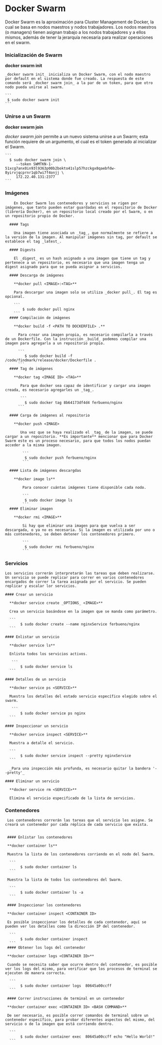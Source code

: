 # Docker Swarm

Docker Swarm es la aproximación para Cluster Management de Docker, la cual se basa en nodos maestros y nodos trabajadores. Los nodos maestros (o managers) tienen asignan trabajo a los nodos trabajadores y a ellos mismos, además de tener la jerarquía necesaria para realizar operaciones en el swarm.

### Inicialización de Swarm

 **docker swarm init**

    _docker swarm init_ inicializa un Docker Swarm, con el nodo maestro por default en el sistema donde fue creado. La respuesta de este comando será _docker swarm join_ a la par de un token, para que otro nodo pueda unirse al swarm.

    ```
	 $ sudo docker swarm init
	```

### Unirse a un Swarm
 
 **docker swarm join <TOKEN> <HOST>**
 
   _docker swarm join_ permite a un nuevo sistema unirse a un Swarm; esta función requiere de un argumento, el cual es el token generado al inicializar el Swarm.

    ``` 
  	  $ sudo docker swarm join \
  	     --token SWMTKN-1-51xcg7anx0in93l9363p00b2bokto41slp57hzckgx8qaebfdw-8yirvjqcprnr1qb7wi7f4onjj \
  	     172.22.40.131:2377
    ```

 ### Imágenes

	    En Docker Swarm los contenedores y servicios se rigen por imágenes, que tanto pueden estar guardadas en el repositorio de Docker (librería Docker), en un repositorio local creado por el Swarm, o en un repositorio propio de Docker.

	  #### Tags

	    Una imagen tiene asociada un _tag_, que normalmente se refiere a la versión de la imagen. Al manipular imágenes sin tag, por default se establece el tag _latest_.

	  #### Digests

	    El _digest_ es un hash asignado a una imagen que tiene un tag y pertenece a un repositorio, es necesario que una imagen tenga un digest asignado para que se pueda asignar a servicios.

	  #### Descarga de imágenes

	    **docker pull <IMAGE>:<TAG>**

	    Para descargar una imagen solo se utiliza _docker pull_. El tag es opcional.

	    ``` 
	      	$ sudo docker pull nginx
	    ``` 
	  #### Compilación de imágenes

	    **docker build -f <PATH TO DOCKERFILE> .**

	      Para crear una imagen propia, es necesario compilarla a través de un Dockerfile. Con la instrucción _build_ podemos compilar una imagen para agregarla a un repositorio propio.

	      ``` 
	      	 $ sudo docker build -f /code/findmark/release/docker/Dockerfile .
	      ``` 
	  #### Tag de imágenes

	    **docker tag <IMAGE ID> <TAG>**

	       Para que docker sea capaz de identificar y cargar una imagen creada, es necesario agregarles un _tag_.

	       ``` 
	      	 $ sudo docker tag 8b64173df4d4 ferbueno/nginx
	      ```

	  #### Carga de imágenes al repositorio

	    **docker push <IMAGE>

	       Una vez que se haya realizado el _tag_ de la imagen, se puede cargar a un repositorio. **Es importante** mencionar que para Docker Swarm este es un proceso necesario, para que todos los nodos puedan acceder a la misma imagen.

	       	``` 
	      	 $ sudo docker push ferbueno/nginx
	        ```

	  #### Lista de imágenes descargdas

	    **docker image ls**

	    	Para conocer cuántas imágenes tiene disponible cada nodo.

	    	``` 
	      	 $ sudo docker image ls
            ```
      #### Eliminar imagen

        **docker rmi <IMAGE>**

        	Si hay que eliminar una imagen para que vuelva a ser descargada, o ya no es necesaria. Si la imagen es utilizada por uno o más contenedores, se deben detener los contenedores primero.

        	``` 
	      	 $ sudo docker rmi ferbueno/nginx
            ```

 ### Servicios

 	Los servicios correrán interpretarán las tareas que deben realizarse. Un servicio se puede replicar para correr en varios contenedores encargados de correr la tarea asignada por el servicio. Se pueden replicar y escalar lor servicios.

    #### Crear un servicio

      **docker service create _OPTIONS_ <IMAGE>**

      Crea un servicio basándose en la imagen que se manda como parámetro.

      ``` 
	       $ sudo docker create --name nginxService ferbueno/nginx
      ```

    #### Enlistar un servicio

      **docker service ls**

      Enlista todos los servicios activos.

       ``` 
	       $ sudo docker service ls
      ```

    #### Detalles de un servicio

      **docker service ps <SERVICE>**

      Muestra los detalles del estado servicio específico elegido sobre el swarm.

       ``` 
	       $ sudo docker service ps nginx
      ```

    #### Inspeccionar un servicio

      **docker service inspect <SERVICE>**

      Muestra a detalle el servicio.

      ``` 
	       $ sudo docker service inspect --pretty nginxService
      ```

      _Para una inspección más profunda, es necesario quitar la bandera '--pretty'_

    #### Eliminar un servicio

      **docker service rm <SERVICE>**

      Elimina el servicio especificado de la lista de servicios.

 ### Contenedores

     Los contenedores correrán las tareas que el servicio les asigne. Se creará un contenedor por cada réplica de cada servicio que exista.


     #### Enlistar los contenedores

     **docker container ls**

     Muestra la lista de los contenedores corriendo en el nodo del Swarm.

      ``` 
	       $ sudo docker container ls
      ```

     Muestra la lista de todos los contenedores del Swarm.

      ``` 
	       $ sudo docker container ls -a
      ```

     #### Inspeccionar los contenedores

     **docker container inspect <CONTAINER ID>

     Es posible inspeccionar los detalles de cada contenedor, aquí se pueden ver los detalles como la dirección IP del contenedor.

      ``` 
	       $ sudo docker container inspect 
      ```
     #### Obtener los logs del contenedor

     **docker container logs <CONTAINER ID>**

     Cuando se necesita saber que ocurre dentro del contenedor, es posible ver los logs del mismo, para verificar que los procesos de terminal se ejecuten de manera correcta.

      ``` 
	       $ sudo docker container logs  80645a00ccff
      ```   

     #### Correr instrucciones de terminal en un contenedor

     **docker container exec <CONTAINER ID> <BASH COMMAND>** 

     De ser necesario, es posible correr comandos de terminal sobre un contenedor específico, para probar diferentes aspectos del mismo, del servicio o de la imagen que está corriendo dentro.

      ``` 
	       $ sudo docker container exec  80645a00ccff echo "Hello World!"
      ```

